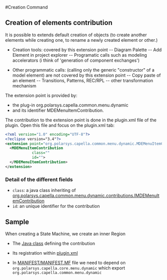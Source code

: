 #Creation Command

## Creation of elements contribution

It is possible to extends default creation of objects (to create another elements while creating one, to rename a newly created element or other.)

- Creation tools: covered by this extension point -- Diagram Palette -- Add Element in project explorer -- Programatic calls such as modeling accelerators (i think of 'generation of component exchanges')

- Other programmatic calls: (calling only the generic "constructor" of a model element) are not covered by this extension point -- Copy paste of an element -- Transitions, Patterns, REC/RPL -- other transformation mechanism


The extension point is provided by:

* the plug-in org.polarsys.capella.common.menu.dynamic
* and its identifier MDEMenuItemContribution.

The contribution to the extension point is done in the plugin.xml file of the plugin. Open this file and focus on the plugin.xml tab:

```xml
<?xml version="1.0" encoding="UTF-8"?>
<?eclipse version="3.4"?>
<extension point="org.polarsys.capella.common.menu.dynamic.MDEMenuItemContribution">
  <MDEMenuItemContribution
            class=""
            id="">
  </MDEMenuItemContribution>
</extension>
```

### Detail of the different fields

* `class`: a java class inheriting of [org.polarsys.capella.common.menu.dynamic.contributions.IMDEMenuItemContribution](https://github.com/eclipse/capella/blob/master/common/plugins/org.polarsys.capella.common.menu.dynamic/src/org/polarsys/capella/common/menu/dynamic/contributions/IMDEMenuItemContribution.java)
* `id`: an unique identifier for the contribution


## Sample

When creating a State Machine, we create an inner Region

* The [Java class](https://github.com/eclipse/capella/blob/master/core/plugins/org.polarsys.capella.core.data.menu.contributions/src/org/polarsys/capella/core/data/menu/contributions/capellacommon/StateMachineItemContribution.java) defining the contribution

* Its registration within [plugin.xml](https://github.com/eclipse/capella/blob/master/core/plugins/org.polarsys.capella.core.data.menu.contributions/plugin.xml#L361)

* In [MANIFEST/MANIFEST.MF](https://github.com/eclipse/capella/blob/c55af03da4a1e2ba1aa1cc78632a365fc4fc3e51/core/plugins/org.polarsys.capella.core.data.menu.contributions/META-INF/MANIFEST.MF#L8) file we need to depend on `org.polarsys.capella.core.menu.dynamic` which export `org.polarsys.capella.common.menu.dynamic`
